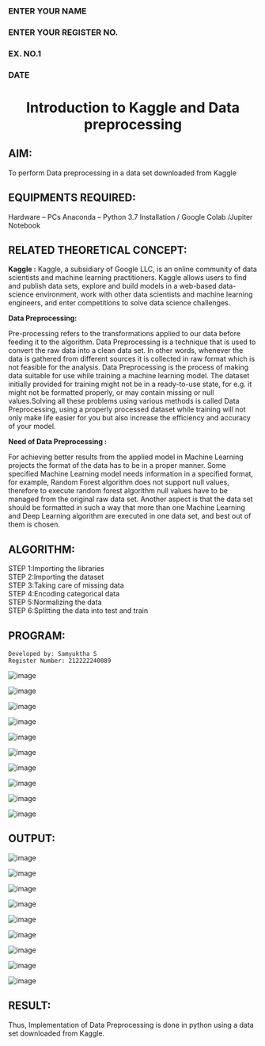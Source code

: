 <H3>ENTER YOUR NAME</H3>
<H3>ENTER YOUR REGISTER NO.</H3>
<H3>EX. NO.1</H3>
<H3>DATE</H3>
<H1 ALIGN =CENTER> Introduction to Kaggle and Data preprocessing</H1>

## AIM:

To perform Data preprocessing in a data set downloaded from Kaggle

## EQUIPMENTS REQUIRED:
Hardware – PCs
Anaconda – Python 3.7 Installation / Google Colab /Jupiter Notebook

## RELATED THEORETICAL CONCEPT:

**Kaggle :**
Kaggle, a subsidiary of Google LLC, is an online community of data scientists and machine learning practitioners. Kaggle allows users to find and publish data sets, explore and build models in a web-based data-science environment, work with other data scientists and machine learning engineers, and enter competitions to solve data science challenges.

**Data Preprocessing:**

Pre-processing refers to the transformations applied to our data before feeding it to the algorithm. Data Preprocessing is a technique that is used to convert the raw data into a clean data set. In other words, whenever the data is gathered from different sources it is collected in raw format which is not feasible for the analysis.
Data Preprocessing is the process of making data suitable for use while training a machine learning model. The dataset initially provided for training might not be in a ready-to-use state, for e.g. it might not be formatted properly, or may contain missing or null values.Solving all these problems using various methods is called Data Preprocessing, using a properly processed dataset while training will not only make life easier for you but also increase the efficiency and accuracy of your model.

**Need of Data Preprocessing :**

For achieving better results from the applied model in Machine Learning projects the format of the data has to be in a proper manner. Some specified Machine Learning model needs information in a specified format, for example, Random Forest algorithm does not support null values, therefore to execute random forest algorithm null values have to be managed from the original raw data set.
Another aspect is that the data set should be formatted in such a way that more than one Machine Learning and Deep Learning algorithm are executed in one data set, and best out of them is chosen.


## ALGORITHM:
STEP 1:Importing the libraries<BR>
STEP 2:Importing the dataset<BR>
STEP 3:Taking care of missing data<BR>
STEP 4:Encoding categorical data<BR>
STEP 5:Normalizing the data<BR>
STEP 6:Splitting the data into test and train<BR>

##  PROGRAM:
```
Developed by: Samyuktha S
Register Number: 212222240089
```
![image](https://github.com/user-attachments/assets/1c34a042-8470-4e5e-a833-b2fd7c44486a)

![image](https://github.com/user-attachments/assets/1bfd5298-5e6d-45b1-befe-bf6946ac11e9)

![image](https://github.com/user-attachments/assets/c7e7c2fd-777c-4c00-b637-125e2786aab6)

![image](https://github.com/user-attachments/assets/4acd45ee-d24d-4fbf-95ad-bd5e989deaca)

![image](https://github.com/user-attachments/assets/ba255c5b-e62b-4b38-8766-c45a2e3222d4)

![image](https://github.com/user-attachments/assets/4b85fd3b-6f4e-47d3-a310-d1478266be85)

![image](https://github.com/user-attachments/assets/72081cc2-ce09-44f7-ba7f-14fa59b85e5e)

![image](https://github.com/user-attachments/assets/90014357-d715-4d5f-b1a5-c8af0abf7de4)

![image](https://github.com/user-attachments/assets/198a7bc3-6af3-48e9-bc87-3f12ea958557)

![image](https://github.com/user-attachments/assets/f8ff09a9-b3d3-4b19-a570-cf94add83ba5)

## OUTPUT:
![image](https://github.com/user-attachments/assets/c9284546-62f8-4817-a3ce-208ee482ae4c)

![image](https://github.com/user-attachments/assets/d7090e0f-3878-43ef-9919-f2aacedf1527)

![image](https://github.com/user-attachments/assets/9aa23013-2ca1-4acf-8de9-e076bf7786f3)

![image](https://github.com/user-attachments/assets/9b4bebd1-3e4b-4961-8dd2-6fe0ffc66930)

![image](https://github.com/user-attachments/assets/4f19cb06-b41e-431f-86d9-f7b9b9e467cb)

![image](https://github.com/user-attachments/assets/eba36568-3573-485c-9df2-918c4e71199d)

![image](https://github.com/user-attachments/assets/7887167e-ab65-4231-a6ae-a186f52a93c4)

![image](https://github.com/user-attachments/assets/a435f8f4-164d-46b2-9945-1081330cdce1)

![image](https://github.com/user-attachments/assets/81321bdf-46b6-4255-b870-7683a4541304)

## RESULT:
Thus, Implementation of Data Preprocessing is done in python  using a data set downloaded from Kaggle.



